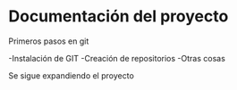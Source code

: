 # Documentación del proyecto

Primeros pasos en git

-Instalación de GIT
-Creación de repositorios
-Otras cosas

Se sigue expandiendo el proyecto
